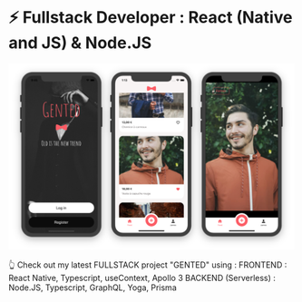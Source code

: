 ### 
<h1>⚡️ Fullstack Developer : React (Native and JS) & Node.JS</h1>


![alt text](https://raw.githubusercontent.com/vihong/vihong/main/previewGentedMobilesOnly.png)

👆  Check out my latest FULLSTACK project "GENTED" using :
FRONTEND : React Native, Typescript, useContext, Apollo 3
BACKEND (Serverless) : Node.JS, Typescript, GraphQL, Yoga, Prisma

<!--
**vihong/vihong** is a ✨ _special_ ✨ repository because its `README.md` (this file) appears on your GitHub profile.

Here are some ideas to get you started:

- 🔭 I’m currently working on ...
- 🌱 I’m currently learning ...
- 👯 I’m looking to collaborate on ...
- 🤔 I’m looking for help with ...
- 💬 Ask me about ...
- 📫 How to reach me: ...
- 😄 Pronouns: ...
- ⚡ Fun fact: ...
-->

